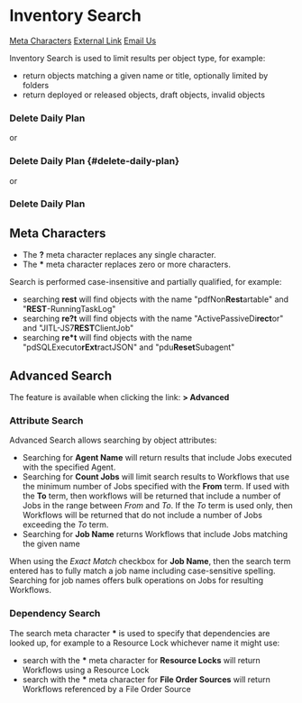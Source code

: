 # Inventory Search

[Meta Characters](#meta-characters)
[External Link](https://kb.sos-berlin.com/display/JS7/JS7+-+Daily+Plan)
[Email Us](mailto:test@example.com)

Inventory Search is used to limit results per object type, for example:

- return objects matching a given name or title, optionally limited by folders
- return deployed or released objects, draft objects, invalid objects


### Delete Daily Plan

or

### Delete Daily Plan {#delete-daily-plan}

or

### <a name="delete-daily-plan"></a> Delete Daily Plan

## Meta Characters

- The **?** meta character replaces any single character.
- The **\*** meta character replaces zero or more characters.

Search is performed case-insensitive and partially qualified, for example:

- searching **rest** will find objects with the name "pdfNon**Rest**artable" and "**REST**-RunningTaskLog"
- searching **re?t** will find objects with the name "ActivePassiveDi**rect**or" and "JITL-JS7**REST**ClientJob"
- searching **re\*t** will find objects with the name "pdSQLExecuto**rExt**ractJSON" and "pdu**Reset**Subagent"

## Advanced Search

The feature is available when clicking the link: **> Advanced**

### Attribute Search

Advanced Search allows searching by object attributes:

- Searching for **Agent Name** will return results that include Jobs executed with the specified Agent.
- Searching for **Count Jobs** will limit search results to Workflows that use the minimum number of Jobs specified with the **From** term. If used with the **To** term, then workflows will be returned that include a number of Jobs in the range between *From* and *To*. If the *To* term is used only, then Workflows will be returned that do not include a number of Jobs exceeding the *To* term.
- Searching for **Job Name** returns Workflows that include Jobs matching the given name

When using the *Exact Match* checkbox for **Job Name**, then the search term entered has to fully match a job name including case-sensitive spelling. Searching for job names offers bulk operations on Jobs for resulting Workflows.

### Dependency Search

The search meta character **\*** is used to specify that dependencies are looked up, for example to a Resource Lock whichever name it might use:

- search with the **\*** meta character for **Resource Locks** will return Workflows using a Resource Lock
- search with the **\*** meta character for **File Order Sources** will return Workflows referenced by a File Order Source
